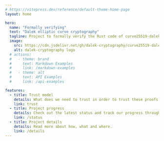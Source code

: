 ```yaml
---
# https://vitepress.dev/reference/default-theme-home-page
layout: home

hero:
  name: "Formally verifying"
  text: "Dalek elliptic curve cryptography"
  tagline: Project to formally verify the Rust code of curve25519-dalek using Lean
  image:
    src: https://cdn.jsdelivr.net/gh/dalek-cryptography/curve25519-dalek/docs/assets/dalek-logo-clear.png
    alt: dalek-cryptography logo
  # actions:
  #   - theme: brand
  #     text: Markdown Examples
  #     link: /markdown-examples
  #   - theme: alt
  #     text: API Examples
  #     link: /api-examples

features:
  - title: Trust model
    details: What does we need to trust in order to trust these proofs.
    link: trust
  - title: Project progress
    details: Check out the latest status and track our progress through the codebase.
    link: /status
  - title: Project details
    details: Read more about how, what and where.
    link: /details
---
```


